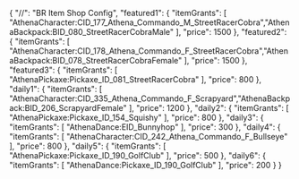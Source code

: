 {
  "//": "BR Item Shop Config",
  "featured1": {
    "itemGrants": [
      "AthenaCharacter:CID_177_Athena_Commando_M_StreetRacerCobra","AthenaBackpack:BID_080_StreetRacerCobraMale"
    ],
    "price": 1500
  },
  "featured2": {
    "itemGrants": [
      "AthenaCharacter:CID_178_Athena_Commando_F_StreetRacerCobra","AthenaBackpack:BID_078_StreetRacerCobraFemale"
    ],
    "price": 1500
  },
  "featured3": {
    "itemGrants": [
      "AthenaPickaxe:Pickaxe_ID_081_StreetRacerCobra"
    ],
    "price": 800
  },
  "daily1": {
    "itemGrants": [
      "AthenaCharacter:CID_335_Athena_Commando_F_Scrapyard","AthenaBackpack:BID_206_ScrapyardFemale"
    ],
    "price": 1200
  },
  "daily2": {
    "itemGrants": [
      "AthenaPickaxe:Pickaxe_ID_154_Squishy"
    ],
    "price": 800
  },
  "daily3": {
    "itemGrants": [
      "AthenaDance:EID_Bunnyhop"
    ],
    "price": 300
  },
  "daily4": {
    "itemGrants": [
      "AthenaCharacter:CID_242_Athena_Commando_F_Bullseye"
    ],
    "price": 800
  },
  "daily5": {
    "itemGrants": [
      "AthenaPickaxe:Pickaxe_ID_190_GolfClub"
    ],
    "price": 500
  },
  "daily6": {
    "itemGrants": [
      "AthenaDance:Pickaxe_ID_190_GolfClub"
    ],
    "price": 200
  }
}

